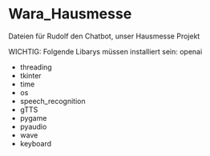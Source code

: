 # Wara_Hausmesse
Dateien für Rudolf den Chatbot, unser Hausmesse Projekt

WICHTIG:
Folgende Libarys müssen installiert sein:
openai

-  threading
-  tkinter 
-  time
-  os
-  speech_recognition 
-  gTTS
-  pygame
-  pyaudio
-  wave
-  keyboard

